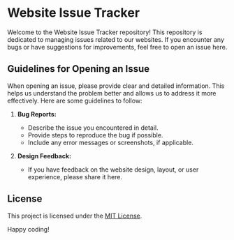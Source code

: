 # Website Issue Tracker

Welcome to the Website Issue Tracker repository! This repository is dedicated to managing issues related to our websites. If you encounter any bugs or have suggestions for improvements, feel free to open an issue here.

## Guidelines for Opening an Issue

When opening an issue, please provide clear and detailed information. This helps us understand the problem better and allows us to address it more effectively. Here are some guidelines to follow:

1. **Bug Reports:**
   - Describe the issue you encountered in detail.
   - Provide steps to reproduce the bug if possible.
   - Include any error messages or screenshots, if applicable.

2. **Design Feedback:**
   - If you have feedback on the website design, layout, or user experience, please share it here.

## License

This project is licensed under the [MIT License](./LICENSE).

Happy coding!
